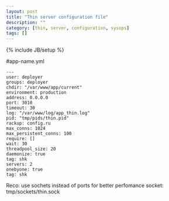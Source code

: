 ```yaml
---
layout: post
title: "Thin server configuration file"
description: ""
category: [thin, server, configuration, sysops]
tags: []
---
```

{% include JB/setup %}

#app-name.yml

    ---
    user: deployer
    groups: deployer
    chdir: "/var/www/app/current"
    environment: production
    address: 0.0.0.0
    port: 3010
    timeout: 30
    log: "/var/www/log/app_thin.log"
    pid: "tmp/pids/thin.pid"
    rackup: config.ru
    max_conns: 1024
    max_persistent_conns: 100
    require: []
    wait: 30
    threadpool_size: 20
    daemonize: true
    tag: shk
    servers: 2
    onebyone: true
    tag: shk


Reco: use sochets instead of ports for better perfomance
  socket: tmp/sockets/thin.sock
